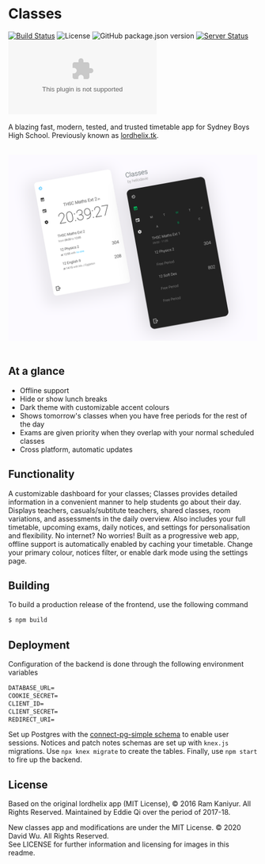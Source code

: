 # Classes
[![Build Status](https://travis-ci.com/hellodavie/shs_classes.svg?branch=master)](https://travis-ci.com/hellodavie/shs_classes)
![License](https://img.shields.io/badge/license-MIT-green)
![GitHub package.json version](https://img.shields.io/github/package-json/v/hellodavie/shs_classes)
[![Server Status](https://img.shields.io/website?label=status&url=https%3A%2F%2Fshsclasses.hellodavie.com)](https://shsclasses.hellodavie.com/)
![Mozilla HTTP Observatory Grade](https://img.shields.io/mozilla-observatory/grade/shsclasses.hellodavie.com?publish)


A blazing fast, modern, tested, and trusted timetable app for Sydney Boys High School. 
Previously known as [lordhelix.tk](https://shsclasses.hellodavie.com/).

<div align="center">
<br>
<a href="https://shsclasses.hellodavie.com/">
	<img src="media/hero.png">
</a>
<br>
<br>
</div>

## At a glance
 - Offline support
 - Hide or show lunch breaks
 - Dark theme with customizable accent colours
 - Shows tomorrow's classes when you have free periods for the rest of the day
 - Exams are given priority when they overlap with your normal scheduled classes
 - Cross platform, automatic updates

## Functionality
A customizable dashboard for your classes;
Classes provides detailed information in a convenient manner to help students go about their day.
Displays teachers, casuals/subtitute teachers, shared classes, room variations, and assessments in the daily overview.
Also includes your full timetable, upcoming exams, daily notices, and settings for personalisation and flexibility.
No internet? No worries! Built as a progressive web app, offline support is automatically enabled by caching your timetable.
Change your primary colour, notices filter, or enable dark mode using the settings page.

## Building
To build a production release of the frontend, use the following command
```sh
$ npm build
```

## Deployment
Configuration of the backend is done through the following environment variables
```
DATABASE_URL=
COOKIE_SECRET=
CLIENT_ID=
CLIENT_SECRET=
REDIRECT_URI=
```

Set up Postgres with the [connect-pg-simple schema](https://github.com/voxpelli/node-connect-pg-simple/blob/fc163b26511d746452ef42c798ab766caca2a5ac/table.sql) to enable user sessions.
Notices and patch notes schemas are set up with `knex.js` migrations. Use `npx knex migrate` to create the tables.
Finally, use `npm start` to fire up the backend.

## License
Based on the original lordhelix app (MIT License), &copy; 2016 Ram Kaniyur. All Rights Reserved.
Maintained by Eddie Qi over the period of 2017-18.

New classes app and modifications are under the MIT License. &copy; 2020 David Wu. All Rights Reserved. \
See LICENSE for further information and licensing for images in this readme.
